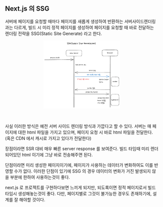 ## Next.js 의 SSG

서버에 페이지를 요청할 때마다 페이지를 새롭게 생성하여 반환하는 서버사이드렌더링과는 다르게, 빌드 시 미리 정적 페이지를 생성하여 페이지를 요청할 때 바로 전달하는 렌더링 전략을 SSG(Static Site Generate) 라고 한다. <br />

<p align="center">
  <img src="./images/SSG.png" alt="ssg" width="50%" />
</p>

<br />

사실 이러한 방식은 예전 서버 사이드 렌더링 방식과 가깝다고 할 수 있다. 서버는 매 페이지에 대한 html 파일을 가지고 있으며, 페이지 요청 시 바로 html 파일을 전달한다. (혹은 CDN 에서 캐시로 가지고 있다가 전달한다) <br />

장점이라면 SSR 대비 매우 빠른 server response 를 보여준다. 빌드 타임때 미리 렌더되어있던 html 이기에 그냥 바로 전송해주면 된다. <br />

단점이라면 미리 생성한 페이지이기에, 페이지가 사용하는 데이터가 변화하여도 이를 반영할 수가 없다. 이러한 단점이 있기에 SSG 의 경우 데이터의 변화가 거진 발생되지 않을 부분에 한하여 사용하는것이 좋다. <br />

next.js 로 프로젝트를 구현하다보면 느끼게 되지만, 되도록이면 정적 페이지로서 빌드 타임시 생성해놓는것이 좋다. 다만, 페이지별로 그것이 불가능한 경우도 존재하기에, 설계를 잘 해야할 것이다.
